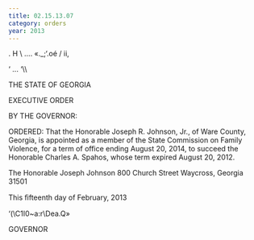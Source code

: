 ```yaml
---
title: 02.15.13.07
category: orders
year: 2013
---
```

. H \ .... «._;‘.oé / ii,

‘ .\..
‘\\\

THE STATE OF GEORGIA

EXECUTIVE ORDER

BY THE GOVERNOR:

ORDERED: That the Honorable Joseph R. Johnson, Jr., of Ware County,
Georgia, is appointed as a member of the State Commission on
Family Violence, for a term of office ending August 20, 2014, to
succeed the Honorable Charles A. Spahos, whose term expired
August 20, 2012.

The Honorable Joseph Johnson
800 Church Street
Waycross, Georgia 31501

This ﬁfteenth day of February, 2013

‘(\C1I0~a:r\Dea.Q»

GOVERNOR


